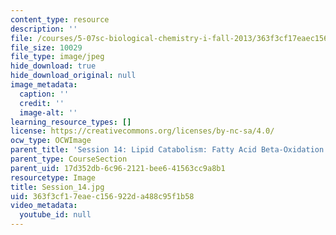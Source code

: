 ```yaml
---
content_type: resource
description: ''
file: /courses/5-07sc-biological-chemistry-i-fall-2013/363f3cf17eaec156922da488c95f1b58_Session_14.jpg
file_size: 10029
file_type: image/jpeg
hide_download: true
hide_download_original: null
image_metadata:
  caption: ''
  credit: ''
  image-alt: ''
learning_resource_types: []
license: https://creativecommons.org/licenses/by-nc-sa/4.0/
ocw_type: OCWImage
parent_title: 'Session 14: Lipid Catabolism: Fatty Acid Beta-Oxidation'
parent_type: CourseSection
parent_uid: 17d352db-6c96-2121-bee6-41563cc9a8b1
resourcetype: Image
title: Session_14.jpg
uid: 363f3cf1-7eae-c156-922d-a488c95f1b58
video_metadata:
  youtube_id: null
---
```

